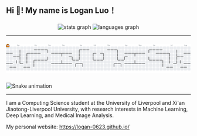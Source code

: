 <h2 align="left">Hi 👋! My name is Logan Luo！</h2>

###
<div align="center">
  <img src="https://github-readme-stats.vercel.app/api?username=logan-0623&hide_title=false&hide_rank=false&show_icons=true&include_all_commits=true&count_private=true&disable_animations=false&theme=dracula&locale=en&hide_border=false&order=1" height="150" alt="stats graph"  />
  <img src="https://github-readme-stats.vercel.app/api/top-langs?username=logan-0623&locale=en&hide_title=false&layout=compact&card_width=320&langs_count=5&theme=dracula&hide_border=false&order=2" height="150" alt="languages graph"  />
</div>

---
###
<picture>
  <source media="(prefers-color-scheme: dark)" srcset="https://raw.githubusercontent.com/logan-0623/logan-0623/output/pacman-contribution-graph-dark.svg">
  <source media="(prefers-color-scheme: light)" srcset="https://raw.githubusercontent.com/logan-0623/logan-0623/output/pacman-contribution-graph.svg">
  <img alt="pacman contribution graph" src="https://raw.githubusercontent.com/logan-0623/logan-0623/output/pacman-contribution-graph.svg">
</picture>

###

<img src="https://raw.githubusercontent.com/logan-0623/logan-0623/output/snake.svg" alt="Snake animation" />

---

I am a Computing Science student at the University of Liverpool and Xi'an Jiaotong-Liverpool University, with research interests in Machine Learning, Deep Learning, and Medical Image Analysis.


My personal website: https://logan-0623.github.io/